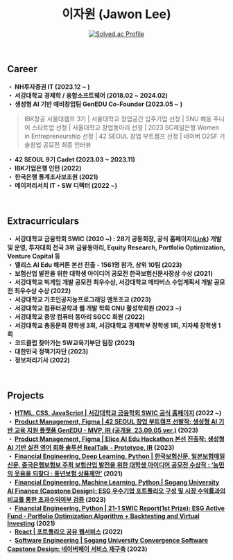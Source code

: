 <h1 align="center">이자원 (Jawon Lee)</h1>
<!--
<div align="center">
  
 <h3 align="center">🛠 Tech Stack 🛠</h3>
 <p align="center">
  <img src="https://img.shields.io/badge/Python-3766AB?style=flat-square&logo=Python&logoColor=white"/></a>&nbsp 
  <img src="https://img.shields.io/badge/Java-007396?style=flat-square&logo=Java&logoColor=white"/></a>&nbsp 
  <img src="https://img.shields.io/badge/C-A8B9CC?style=flat-square&logo=C&logoColor=white"/></a>&nbsp 
  <img src="https://img.shields.io/badge/HTML5-E34F26?style=flat-square&logo=html5&logoColor=white"/></a>&nbsp 
  <img src="https://img.shields.io/badge/CSS3-1572B6?style=flat-square&logo=css3&logoColor=white"/></a>&nbsp 
  <img src="https://img.shields.io/badge/JavaScript-F7DF1E?style=flat-square&logo=javascript&logoColor=black"/></a>&nbsp 
  <br>
  <img src="https://img.shields.io/badge/Bootstrap-7952B3?style=flat-square&logo=bootstrap&logoColor=white"/></a>&nbsp 
  <img src="https://img.shields.io/badge/Django-092E20?style=flat-square&logo=Django&logoColor=white"/></a>&nbsp 
  <img src="https://img.shields.io/badge/Flutter-02569B?style=flat-square&logo=flutter&logoColor=white"/></a>&nbsp 
  <img src="https://img.shields.io/badge/Linux-FCC624?style=flat-square&logo=linux&logoColor=black"/></a>&nbsp 
<img src="https://img.shields.io/badge/GitHub-181717?style=flat-square&logo=GitHub&logoColor=white"/></a>&nbsp 
<img src="https://img.shields.io/badge/Google Colab-F9AB00?style=flat-square&logo=Google Colab&logoColor=white"/></a>&nbsp 



</p>
 
</div>
-->

<div align="center">

<!--  [![Solved.ac Profile](http://mazassumnida.wtf/api/v2/generate_badge?boj=pfcvma)](https://solved.ac/pfcvma/) -->
  [![Solved.ac Profile](http://mazassumnida.wtf/api/mini/generate_badge?boj=pfcvma)](https://solved.ac/pfcvma/)
<!--  [![Anurag's GitHub stats](https://github-readme-stats.vercel.app/api?username=pfcvma)](https://github.com/anuraghazra/github-readme-stats) -->

</div>
<br>
<div>
  <h2>Career</h2>
 <p>
 <b>・  NH투자증권 IT (2023.12 ~ )</b><br>
 <b>・  서강대학교 경제학 / 융합소프트웨어 (2018.02 ~ 2024.02)</b><br>
 <b>・  생성형 AI 기반 예비창업팀 GenEDU Co-Founder (2023.05 ~ )</b><br>
   
> IBK창공 서울대캠프 3기 | 서울대학교 창업공간 입주기업 선정 | SNU 해동 주니어 스타트업 선정 | 서울대학교 창업동아리 선정 | 2023 SC제일은행 Women in Entrepreneurship 선정 | 42 SEOUL 창업 부트캠프 선정 | 네이버 D2SF 기술창업 공모전 최종 인터뷰
>
>

 <b>・  42 SEOUL 9기 Cadet (2023.03 ~ 2023.11)</b><br>
 <b>・  IBK기업은행 인턴 (2022) </b><br>
 <b>・  한국은행 통계조사보조원 (2021) </b><br>
 <b>・  메이저리서치 IT・SW 디렉터 (2022 ~) </b><br>

 <p>

</div>
<br>
<div>
  <h2>Extracurriculars</h2>
 <p>
   
 <b>・  서강대학교 금융학회 SWIC (2020 ~) : 28기 공동회장, 공식 홈페이지([Link](http://sgswic.com/)) 개발 및 운영, 투자대회 전국 3위 금융동아리, Equity Research, Portfolio Optimization, Venture Capital 등 </b><br>
 <b>・  엘리스 AI Edu 해커톤 본선 진출 - 1561명 참가, 상위 10팀 (2023) </b><br>
 <b>・  보험산업 발전을 위한 대학생 아이디어 공모전 한국보험신문사장상 수상 (2021) </b><br>
 <b>・  서강대학교 빅게임 개발 공모전 최우수상, 서강대학교 메타버스 수업계획서 개발 공모전 최우수상 수상 (2022) </b><br>
 <b>・  서강대학교 기초인공지능프로그래밍 멘토조교 (2023) </b><br>
 <b>・  서강대학교 컴퓨터공학과 웹 개발 학회 CNU 활성학회원 (2023 ~) </b><br>
 <b>・  서강대학교 중앙 컴퓨터 동아리 SGCC 회원 (2022) </b><br>
 <b>・  서강대학교 총동문회 장학생 3회, 서강대학교 경제학부 장학생 1회, 지자체 장학생 1회 </b><br>
 <b>・  코드클럽 찾아가는 SW교육기부단 팀장 (2023) </b><br>
 <b>・  대한민국 정책기자단 (2023) </b><br>
 <b>・  정보처리기사 (2022) </b><br>

 <p>
</div>
<br>
<div>
  <h2>Projects</h2>

 <p>

   <b>・  [HTML, CSS, JavaScript | 서강대학교 금융학회 SWIC 공식 홈페이지](https://github.com/pfcvma/sogang-swic) (2022 ~) </b><br>
   <b>・  [Product Management, Figma | 42 SEOUL 창업 부트캠프 선발작: 생성형 AI 기반 교육 지원 플랫폼 GenEDU - MVP, IR (공개용, 23.09.05 ver.)](https://github.com/pfcvma/gen_edu) (2023) </b><br>
   <b>・  [Product Management, Figma | Elice AI Edu Hackathon 본선 진출작: 생성형 AI 기반 실전 영어 회화 솔루션 RealTalk - Prototype, IR](https://github.com/pfcvma/AI-Edu-Hackathon) (2023) </b><br>
   <b>・  [Financial Engineering, Deep Learning, Python | 한국보험신문, 일본보험매일신문, 중국은행보험보 주최 보험산업 발전을 위한 대학생 아이디어 공모전 수상작 : ‘농민의 웃음을 되찾다 : 풍년보험 상품제안’](https://github.com/pfcvma/Insurance_Prediction) (2021) </b><br>
   <b>・  [Financial Engineering, Machine Learning, Python | Sogang University AI Finance (Capstone Design): ESG 우수기업 포트폴리오 구성 및 시장 수익률과의 비교를 통한 초과수익여부 검증](https://github.com/pfcvma/AI-Finance) (2023) </b><br>
   <b>・  [Financial Engineering, Python | 21-1 SWIC Report(1st Prize): ESG Active Fund - Portfolio Optimization Algorithm + Backtesting and Virtual Investing](https://github.com/pfcvma/PythonStockTool) (2021) </b><br>
   <b>・  [React | 포트폴리오 공유 웹서비스](https://github.com/pfcvma/portfolio) (2022) </b><br>
   <b>・  [Software Engineering | Sogang University Convergence Software Capstone Design: 네이버페이 서비스 재구축](https://drive.google.com/file/d/18r9a-PrO28SWlVMyKOWWQtg3py2R8zuQ/view?usp=sharing) (2023) </b><br>
   
  </p>
</div>
